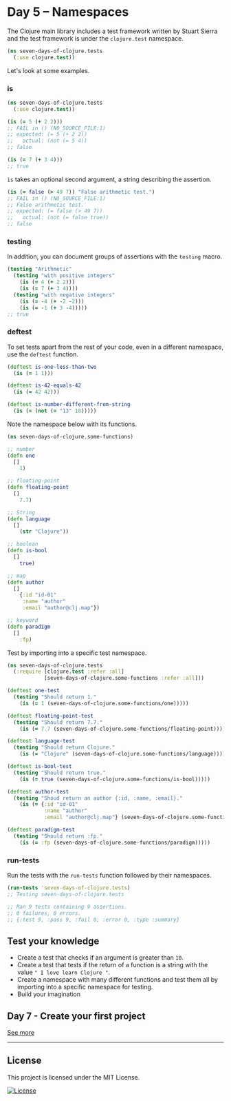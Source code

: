 # Day 5 – Namespaces

The Clojure main library includes a test framework written by Stuart Sierra and the test framework is under the `clojure.test` namespace.

```clojure
(ns seven-days-of-clojure.tests
  (:use clojure.test))
```

Let's look at some examples.

### is

```clojure
(ns seven-days-of-clojure.tests
  (:use clojure.test))

(is (= 5 (+ 2 2)))
;; FAIL in () (NO_SOURCE_FILE:1)
;; expected: (= 5 (+ 2 2))
;;   actual: (not (= 5 4))
;; false

(is (= 7 (+ 3 4)))
;; true
```

`is` takes an optional second argument, a string describing the assertion.

```clojure
(is (= false (> 49 7)) "False arithmetic test.")
;; FAIL in () (NO_SOURCE_FILE:1)
;; False arithmetic test.
;; expected: (= false (> 49 7))
;;   actual: (not (= false true))
;; false
```

### testing

In addition, you can document groups of assertions with the
`testing` macro.

```clojure
(testing "Arithmetic"
  (testing "with positive integers"
    (is (= 4 (+ 2 2)))
    (is (= 7 (+ 3 4))))
  (testing "with negative integers"
    (is (= -4 (+ -2 -2)))
    (is (= -1 (+ 3 -4)))))
;; true
```

### deftest

To set tests apart from the rest of your code, even in a different namespace, use the `deftest` function.

```clojure
(deftest is-one-less-than-two
  (is (= 1 1)))

(deftest is-42-equals-42
  (is (= 42 42)))

(deftest is-number-different-from-string
  (is (= (not (= "13" 18)))))
```

Note the namespace below with its functions.

```clojure
(ns seven-days-of-clojure.some-functions)

;; number
(defn one
  []
    1)

;; floating-point
(defn floating-point
  []
    7.7)

;; String
(defn language
  []
    (str "Clojure"))

;; boolean
(defn is-bool
  []
    true)

;; map
(defn author
  []
    {:id "id-01"
     :name "author"
     :email "author@clj.map"})

;; keyword
(defn paradigm
  []
    :fp)
```

Test by importing into a specific test namespace.

```clojure
(ns seven-days-of-clojure.tests
  (:require [clojure.test :refer :all]
            [seven-days-of-clojure.some-functions :refer :all]))

(deftest one-test
  (testing "Should return 1."
    (is (= 1 (seven-days-of-clojure.some-functions/one)))))

(deftest floating-point-test
  (testing "Should return 7.7."
    (is (= 7.7 (seven-days-of-clojure.some-functions/floating-point)))))

(deftest language-test
  (testing "Should return Clojure."
    (is (= "Clojure" (seven-days-of-clojure.some-functions/language)))))

(deftest is-bool-test
  (testing "Should return true."
    (is (= true (seven-days-of-clojure.some-functions/is-bool)))))

(deftest author-test
  (testing "Shoud return an author {:id, :name, :email}."
    (is (= {:id "id-01"
            :name "author"
            :email "author@clj.map"} (seven-days-of-clojure.some-functions/author)))))

(deftest paradigm-test
  (testing "Should return :fp."
    (is (= :fp (seven-days-of-clojure.some-functions/paradigm)))))
```

### run-tests

Run the tests with the `run-tests` function followed by their namespaces.

```clojure
(run-tests 'seven-days-of-clojure.tests)
;; Testing seven-days-of-clojure.tests

;; Ran 9 tests containing 9 assertions.
;; 0 failures, 0 errors.
;; {:test 9, :pass 9, :fail 0, :error 0, :type :summary}
```

## Test your knowledge

- Create a test that checks if an argument is greater than `10`.
- Create a test that tests if the return of a function is a string with the value `" I love learn Clojure "`.
- Create a namespace with many different functions and test them all by importing into a specific namespace for testing.
- Build your imagination

## Day 7 - Create your first project
[See more](/day7)

---

## License

This project is licensed under the MIT License.

[![License](http://img.shields.io/:license-mit-black.svg?style=flat-square)](http://badges.mit-license.org)
